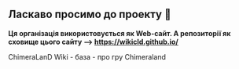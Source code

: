 ## Ласкаво просимо до проекту 👋



**Ця організація використовується як Web-сайт. А репозиторії як сховище цього сайту --> https://wikicld.github.io/** 

ChimeraLanD Wiki - база - про гру Chimeraland
